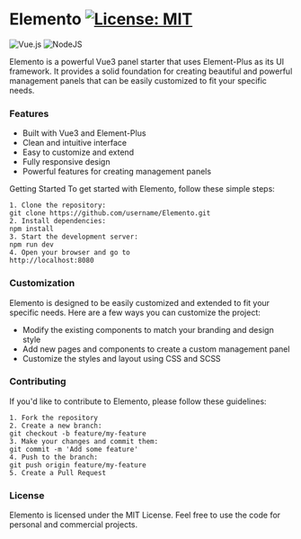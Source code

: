 # Elemento [![License: MIT](https://img.shields.io/badge/License-MIT-yellow.svg)](https://opensource.org/licenses/MIT)

![Vue.js](https://img.shields.io/badge/vuejs-%2335495e.svg?style=for-the-badge&logo=vuedotjs&logoColor=%234FC08D)
![NodeJS](https://img.shields.io/badge/node.js-6DA55F?style=for-the-badge&logo=node.js&logoColor=white)

Elemento is a powerful Vue3 panel starter that uses Element-Plus as its UI framework. It provides a solid foundation for creating beautiful and powerful management panels that can be easily customized to fit your specific needs.

### Features
 - Built with Vue3 and Element-Plus
 - Clean and intuitive interface
 - Easy to customize and extend
 - Fully responsive design
 - Powerful features for creating management panels

Getting Started
To get started with Elemento, follow these simple steps:

    1. Clone the repository:
    git clone https://github.com/username/Elemento.git
    2. Install dependencies:
    npm install
    3. Start the development server:
    npm run dev
    4. Open your browser and go to
    http://localhost:8080

### Customization
Elemento is designed to be easily customized and extended to fit your specific needs. Here are a few ways you can customize the project:

 * Modify the existing components to match your branding and design style
 * Add new pages and components to create a custom management panel
 * Customize the styles and layout using CSS and SCSS

### Contributing
If you'd like to contribute to Elemento, please follow these guidelines:

    1. Fork the repository
    2. Create a new branch:
    git checkout -b feature/my-feature
    3. Make your changes and commit them:
    git commit -m 'Add some feature'
    4. Push to the branch:
    git push origin feature/my-feature
    5. Create a Pull Request

### License
Elemento is licensed under the MIT License. Feel free to use the code for personal and commercial projects.
